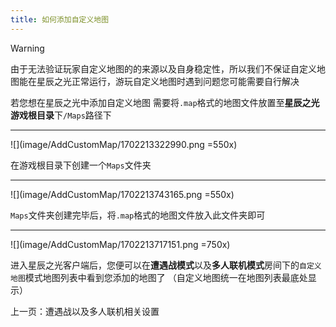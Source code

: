 ```yaml
---
title: 如何添加自定义地图
---
```


> [!warning]
> 由于无法验证玩家自定义地图的的来源以及自身稳定性，所以我们不保证自定义地图能在星辰之光正常运行，游玩自定义地图时遇到问题您可能需要自行解决

若您想在星辰之光中添加自定义地图
需要将`.map`格式的地图文件放置至**星辰之光游戏根目录**下`/Maps`路径下

---

![](image/AddCustomMap/1702213322990.png =550x)

在游戏根目录下创建一个`Maps`文件夹

---

![](image/AddCustomMap/1702213743165.png =550x)

`Maps`文件夹创建完毕后，将`.map`格式的地图文件放入此文件夹即可

---

![](image/AddCustomMap/1702213717151.png =750x)

进入星辰之光客户端后，您便可以在**遭遇战模式**以及**多人联机模式**房间下的`自定义地图`模式地图列表中看到您添加的地图了
（自定义地图统一在地图列表最底处显示）

<GuideButton to="/QuickStart/BattleSetting">上一页：遭遇战以及多人联机相关设置</GuideButton>
